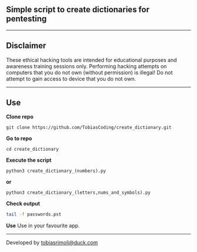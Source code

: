 ## Simple script to create dictionaries for pentesting

---
## Disclaimer
These ethical hacking tools are intended for educational purposes and awareness training sessions only. Performing hacking attempts on computers that you do not own (without permission) is illegal! Do not attempt to gain access to device that you do not own.

---
## Use

**Clone repo**
```
git clone https://github.com/TobiasCoding/create_dictionary.git
```

**Go to repo**
```
cd create_dictionary
```

**Execute the script**
```
python3 create_dictionary_(numbers).py
```
**or**
```
python3 create_dictionary_(letters,nums_and_symbols).py
```

**Check output**
```bash
tail -f passwords.pst
```

**Use**
Use in your favourite app.

---
Developed by tobiasrimoli@duck.com
